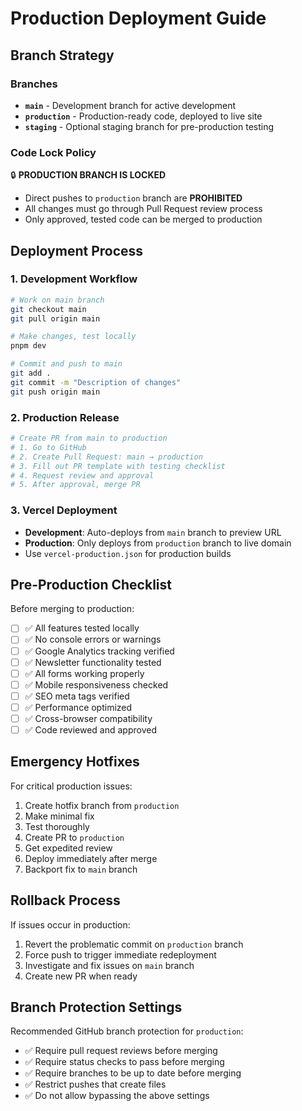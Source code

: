 # Production Deployment Guide

## Branch Strategy

### Branches
- **`main`** - Development branch for active development
- **`production`** - Production-ready code, deployed to live site
- **`staging`** - Optional staging branch for pre-production testing

### Code Lock Policy

🔒 **PRODUCTION BRANCH IS LOCKED**

- Direct pushes to `production` branch are **PROHIBITED**
- All changes must go through Pull Request review process
- Only approved, tested code can be merged to production

## Deployment Process

### 1. Development Workflow
```bash
# Work on main branch
git checkout main
git pull origin main

# Make changes, test locally
pnpm dev

# Commit and push to main
git add .
git commit -m "Description of changes"
git push origin main
```

### 2. Production Release
```bash
# Create PR from main to production
# 1. Go to GitHub
# 2. Create Pull Request: main → production  
# 3. Fill out PR template with testing checklist
# 4. Request review and approval
# 5. After approval, merge PR
```

### 3. Vercel Deployment
- **Development**: Auto-deploys from `main` branch to preview URL
- **Production**: Only deploys from `production` branch to live domain
- Use `vercel-production.json` for production builds

## Pre-Production Checklist

Before merging to production:

- [ ] ✅ All features tested locally
- [ ] ✅ No console errors or warnings  
- [ ] ✅ Google Analytics tracking verified
- [ ] ✅ Newsletter functionality tested
- [ ] ✅ All forms working properly
- [ ] ✅ Mobile responsiveness checked
- [ ] ✅ SEO meta tags verified
- [ ] ✅ Performance optimized
- [ ] ✅ Cross-browser compatibility
- [ ] ✅ Code reviewed and approved

## Emergency Hotfixes

For critical production issues:

1. Create hotfix branch from `production`
2. Make minimal fix
3. Test thoroughly
4. Create PR to `production` 
5. Get expedited review
6. Deploy immediately after merge
7. Backport fix to `main` branch

## Rollback Process

If issues occur in production:

1. Revert the problematic commit on `production` branch
2. Force push to trigger immediate redeployment
3. Investigate and fix issues on `main` branch
4. Create new PR when ready

## Branch Protection Settings

Recommended GitHub branch protection for `production`:

- ✅ Require pull request reviews before merging
- ✅ Require status checks to pass before merging  
- ✅ Require branches to be up to date before merging
- ✅ Restrict pushes that create files
- ✅ Do not allow bypassing the above settings
